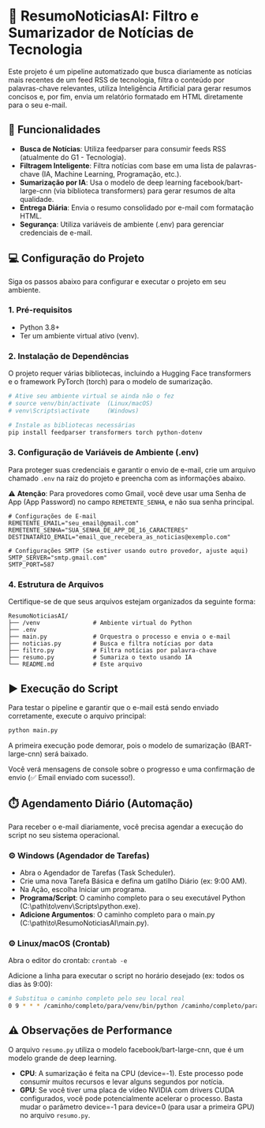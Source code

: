 # 📰 ResumoNoticiasAI: Filtro e Sumarizador de Notícias de Tecnologia

Este projeto é um pipeline automatizado que busca diariamente as notícias mais recentes de um feed RSS de tecnologia, filtra o conteúdo por palavras-chave relevantes, utiliza Inteligência Artificial para gerar resumos concisos e, por fim, envia um relatório formatado em HTML diretamente para o seu e-mail.

## 🚀 Funcionalidades

- **Busca de Notícias**: Utiliza feedparser para consumir feeds RSS (atualmente do G1 - Tecnologia).
- **Filtragem Inteligente**: Filtra notícias com base em uma lista de palavras-chave (IA, Machine Learning, Programação, etc.).
- **Sumarização por IA**: Usa o modelo de deep learning facebook/bart-large-cnn (via biblioteca transformers) para gerar resumos de alta qualidade.
- **Entrega Diária**: Envia o resumo consolidado por e-mail com formatação HTML.
- **Segurança**: Utiliza variáveis de ambiente (.env) para gerenciar credenciais de e-mail.

## 💻 Configuração do Projeto

Siga os passos abaixo para configurar e executar o projeto em seu ambiente.

### 1. Pré-requisitos

- Python 3.8+
- Ter um ambiente virtual ativo (venv).

### 2. Instalação de Dependências

O projeto requer várias bibliotecas, incluindo a Hugging Face transformers e o framework PyTorch (torch) para o modelo de sumarização.

```bash
# Ative seu ambiente virtual se ainda não o fez
# source venv/bin/activate  (Linux/macOS)
# venv\Scripts\activate     (Windows)

# Instale as bibliotecas necessárias
pip install feedparser transformers torch python-dotenv
```

### 3. Configuração de Variáveis de Ambiente (.env)

Para proteger suas credenciais e garantir o envio de e-mail, crie um arquivo chamado `.env` na raiz do projeto e preencha com as informações abaixo.

⚠️ **Atenção**: Para provedores como Gmail, você deve usar uma Senha de App (App Password) no campo `REMETENTE_SENHA`, e não sua senha principal.

```env
# Configurações de E-mail
REMETENTE_EMAIL="seu_email@gmail.com"
REMETENTE_SENHA="SUA_SENHA_DE_APP_DE_16_CARACTERES" 
DESTINATARIO_EMAIL="email_que_recebera_as_noticias@exemplo.com"

# Configurações SMTP (Se estiver usando outro provedor, ajuste aqui)
SMTP_SERVER="smtp.gmail.com"
SMTP_PORT=587
```

### 4. Estrutura de Arquivos

Certifique-se de que seus arquivos estejam organizados da seguinte forma:

```
ResumoNoticiasAI/
├── /venv               # Ambiente virtual do Python
├── .env
├── main.py             # Orquestra o processo e envia o e-mail
├── noticias.py         # Busca e filtra notícias por data 
├── filtro.py           # Filtra notícias por palavra-chave
├── resumo.py           # Sumariza o texto usando IA
└── README.md           # Este arquivo
```

## ▶️ Execução do Script

Para testar o pipeline e garantir que o e-mail está sendo enviado corretamente, execute o arquivo principal:

```bash
python main.py
```

A primeira execução pode demorar, pois o modelo de sumarização (BART-large-cnn) será baixado.

Você verá mensagens de console sobre o progresso e uma confirmação de envio (✅ Email enviado com sucesso!).

## ⏱️ Agendamento Diário (Automação)

Para receber o e-mail diariamente, você precisa agendar a execução do script no seu sistema operacional.

### ⚙️ Windows (Agendador de Tarefas)

- Abra o Agendador de Tarefas (Task Scheduler).
- Crie uma nova Tarefa Básica e defina um gatilho Diário (ex: 9:00 AM).
- Na Ação, escolha Iniciar um programa.
- **Programa/Script**: O caminho completo para o seu executável Python (C:\path\to\venv\Scripts\python.exe).
- **Adicione Argumentos**: O caminho completo para o main.py (C:\path\to\ResumoNoticiasAI\main.py).

### ⚙️ Linux/macOS (Crontab)

Abra o editor do crontab: `crontab -e`

Adicione a linha para executar o script no horário desejado (ex: todos os dias às 9:00):

```bash
# Substitua o caminho completo pelo seu local real
0 9 * * * /caminho/completo/para/venv/bin/python /caminho/completo/para/main.py
```

## ⚠️ Observações de Performance

O arquivo `resumo.py` utiliza o modelo facebook/bart-large-cnn, que é um modelo grande de deep learning.

- **CPU**: A sumarização é feita na CPU (device=-1). Este processo pode consumir muitos recursos e levar alguns segundos por notícia.
- **GPU**: Se você tiver uma placa de vídeo NVIDIA com drivers CUDA configurados, você pode potencialmente acelerar o processo. Basta mudar o parâmetro device=-1 para device=0 (para usar a primeira GPU) no arquivo `resumo.py`.
